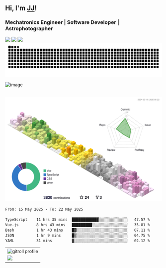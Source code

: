 ## Hi, I'm [JJ](http://jjteoh.com/)!
### Mechatronics Engineer | Software Developer | Astrophotographer
<div> 
  <a href="https://www.linkedin.com/in/jjteoh" target="_blank"><img src="https://img.shields.io/badge/-LinkedIn-%230077B5?style=for-the-badge&logo=linkedin&logoColor=white"></a> 
  <a target="_blank" href="https://twitter.com/ripwords_"><img src="https://img.shields.io/badge/-Twitter-%23000000?style=for-the-badge&logo=x&logoColor=white"></a>
  <a target="_blank" href="mailto: teohjjteoh@gmail.com"><img src="https://img.shields.io/badge/-Gmail-D14836?style=for-the-badge&logo=gmail&logoColor=white"></a>
 </br>

<picture>
  <source
    media="(prefers-color-scheme: dark)"
    srcset="https://github.com/Ripwords/Ripwords/blob/output/github-contribution-grid-snake-dark.svg"
  />
  <source
    media="(prefers-color-scheme: light)"
    srcset="https://github.com/Ripwords/Ripwords/blob/output/github-contribution-grid-snake.svg"
  />
  <img
    alt="github contribution grid snake animation"
    src="https://github.com/Ripwords/Ripwords/blob/output/github-contribution-grid-snake.svg"
  />
</picture>

<br>

![image](https://user-images.githubusercontent.com/58784686/150777475-af8ac651-26a4-4d8a-b5b6-f8a81dc1181b.png)

<br>

<picture>
  <source
    media="(prefers-color-scheme: dark)"
    srcset="./profile-3d-contrib/profile-night-rainbow.svg"
  />
  <source
    media="(prefers-color-scheme: light)"
    srcset="./profile-3d-contrib/profile-season-animate.svg"
  />
  <img
    alt="github contribution grid snake animation"
    src="./profile-3d-contrib/profile-season-animate.svg"
  />
</picture>

<!--START_SECTION:waka-->

```txt
From: 15 May 2025 - To: 22 May 2025

TypeScript    11 hrs 35 mins  ████████████░░░░░░░░░░░░░   47.57 %
Vue.js        8 hrs 43 mins   █████████░░░░░░░░░░░░░░░░   35.81 %
Bash          1 hr 43 mins    █▓░░░░░░░░░░░░░░░░░░░░░░░   07.11 %
JSON          1 hr 9 mins     █▒░░░░░░░░░░░░░░░░░░░░░░░   04.75 %
YAML          31 mins         ▓░░░░░░░░░░░░░░░░░░░░░░░░   02.12 %
```

<!--END_SECTION:waka-->


<!-- GitHub Activity Graph -->
<table align="center">
  <tr>
    <td colspan="2">
      <picture width="100%">
        <source
          media="(prefers-color-scheme: dark)"
          srcset="https://gitroll.io/api/badges/profiles/v1/ujIg7pGJT84N39X7OPXI6ZUyWtX43?theme=dark"
        />
        <source
          media="(prefers-color-scheme: light)"
          srcset="https://gitroll.io/api/badges/profiles/v1/ujIg7pGJT84N39X7OPXI6ZUyWtX43?theme=light"
        />
        <img
          alt="gitroll profile"
          src="https://gitroll.io/api/badges/profiles/v1/ujIg7pGJT84N39X7OPXI6ZUyWtX43?theme=light"
        />
      </picture>
    </td>
  </tr>
  <tr>
    <td colspan="2">
      <img width="100%" src="https://github-readme-activity-graph.vercel.app/graph?username=Ripwords&area=true&hide_border=true&theme=github-compact" />
    </td>
  </tr>
</table>
